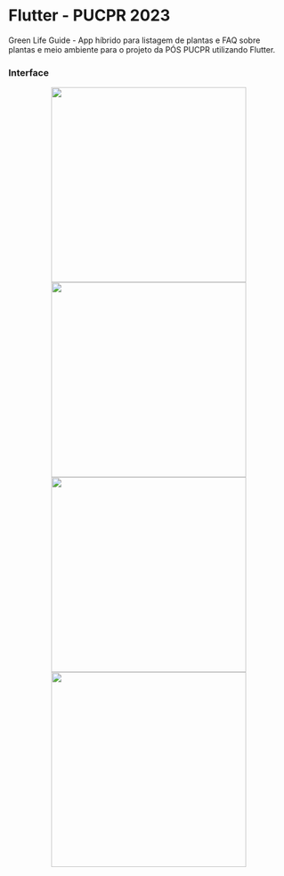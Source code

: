 # Flutter - PUCPR 2023
Green Life Guide - App híbrido para listagem de plantas e FAQ sobre plantas e meio ambiente para o projeto da PÓS PUCPR utilizando Flutter.

### Interface
<p align="center" width="100%">
 <img src="https://github.com/thiago-you/green-list-flutter/assets/23344256/e4a43fa4-4664-498d-bc9a-dd83d3835f90" width="350"/>
 <img src="https://github.com/thiago-you/green-list-flutter/assets/23344256/e543bb24-f7b4-4b7f-9b0c-5020b6943c8f" width="350"/>
 <img src="https://github.com/thiago-you/green-list-flutter/assets/23344256/48fc6680-dafd-467c-b828-f2c75fc0af6a6" width="350"/>
 <img src="https://github.com/thiago-you/green-list-flutter/assets/23344256/b1b410ef-a4a3-4eb4-b7d9-461dac81ae77" width="350"/>
</p>
